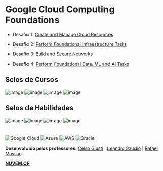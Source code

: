 # Google Cloud Computing Foundations

- Desafio 1: [Create and Manage Cloud Resources](https://github.com/Leandromeda/Cloud/wiki/Desafio-1-%7C-Create-and-Manage-Cloud-Resources)

- Desafio 2: [Perform Foundational Infraestructure Tasks](https://github.com/Leandromeda/Cloud/wiki/Desafio-2-%7C-Perform-Foundational-Infraestructure-Tasks)

- Desafio 3: [Build and Secure Networks](https://github.com/Leandromeda/Cloud/wiki/Desafio-3-%7C-Build-and-Secure-Networks)

- Desafio 4: [Perform Foundational Data, ML and AI Tasks](teste)

## Selos de Cursos

![image](https://user-images.githubusercontent.com/105340567/181305347-dacad484-61c8-44d3-b13f-20ed68d7ce89.png)  ![image](https://user-images.githubusercontent.com/105340567/181305523-add9128a-3af5-4ccd-aeb4-1126eaa5572b.png)  ![image](https://user-images.githubusercontent.com/105340567/181305860-ba07d15d-9e4e-4dab-a8e4-776353ecbed2.png)  ![image](https://user-images.githubusercontent.com/105340567/181305904-92bd7ae4-6e25-4142-bed0-ad2583cd0811.png)

## Selos de Habilidades

![image](https://user-images.githubusercontent.com/105340567/181279712-62693cfd-a8ff-4ab3-adbb-1093b6d1fe28.png)  ![image](https://user-images.githubusercontent.com/105340567/181280073-6c5c67ec-55fd-4d2f-9210-0bd5847a5d71.png)  ![image](https://user-images.githubusercontent.com/105340567/181280160-0b14d642-f92f-4597-914b-78e99655cc84.png)  ![image](https://user-images.githubusercontent.com/105340567/181280303-e8b36330-c6b8-4ffc-aef1-df6e5f0e6d47.png)

#
![Google Cloud](https://img.shields.io/badge/GoogleCloud-%234285F4.svg?style=for-the-badge&logo=google-cloud&logoColor=white)  ![Azure](https://img.shields.io/badge/azure-%230072C6.svg?style=for-the-badge&logo=microsoftazure&logoColor=white)  ![AWS](https://img.shields.io/badge/AWS-%23FF9900.svg?style=for-the-badge&logo=amazon-aws&logoColor=white)  ![Oracle](https://img.shields.io/badge/Oracle-F80000?style=for-the-badge&logo=oracle&logoColor=white)

<b>Desenvolvido pelos professores:</b> [Celso Giusti](https://github.com/CelsoGR/) | [Leandro Gaudio](https://github.com/Leandromeda/) | [Rafael Massao](https://github.com/Massao_JapaNice/)

**[NUVEM.CF](https://nuvem.cf/)**
